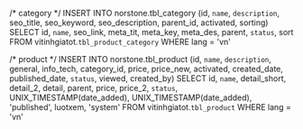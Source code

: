 /* category */
INSERT INTO norstone.tbl_category (id, `name`, `description`, seo_title, seo_keyword, seo_description, parent_id, activated, sorting)
SELECT id, `name`, seo_link, meta_tit, meta_key, meta_des, parent, `status`, sort
FROM vitinhgiatot.`tbl_product_category`
WHERE lang = 'vn'

/* product */
INSERT INTO norstone.tbl_product (id, `name`, `description`, general, info_tech, category_id, price, price_new, activated, created_date, published_date, `status`, viewed, created_by)
SELECT id, `name`, detail_short, detail_2, detail, parent, price, price_2, `status`, UNIX_TIMESTAMP(date_added), UNIX_TIMESTAMP(date_added), 'published', luotxem, 'system'
FROM vitinhgiatot.`tbl_product`
WHERE lang = 'vn'